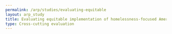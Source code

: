 ```yaml
---
permalink: /arp/studies/evaluating-equitable
layout: arp_study
title: Evaluating equitable implementation of homelessness-focused American Rescue Plan programs
type: Cross-cutting evaluation
---
```


